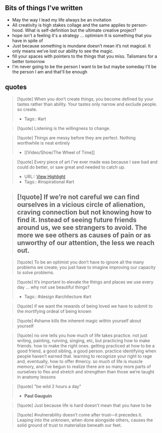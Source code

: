 ## Bits of things I've written
- May the way I lead my life always be an invitation
- All creativity is high stakes collage and the same applies to person-hood. What is self-definition but the ultimate creative project? 
- hope isn't a feeling it's a strategy ... optimism It is something that you have in spite of
- Just because something is mundane doesn’t mean it’s not magical. It only means we’ve lost our ability to see the magic.
- fill your spaces with pointers to the things that you miss. Talismans for a better tomorrow
- I'm never going to be the person I want to be but maybe someday I'll be the person I am and that'll be enough

## quotes
> [!quote] When you don’t create things, you become defined by your tastes rather than ability. Your tastes only narrow and exclude people. so create.
> - Tags:: #art


> [!quote] Listening is the willingness to change.

> [!quote] Things are messy before they are perfect. Nothing worthwhile is neat entirely
> - [[Video/Show/The Wheel of Time]]

> [!quote] Every piece of art I’ve ever made was because I saw bad and could do better, or saw great and needed to catch up.
> - URL:: [View Highlight](https://read.readwise.io/read/01gect048qp8xqfbft4jhmhs7b)
> - Tags:: #inspirational #art

> [!quote] If we’re not careful we can find ourselves in a vicious circle of alienation, craving connection but not knowing how to find it. Instead of seeing future friends around us, we see strangers to avoid. The more we see others as causes of pain or as unworthy of our attention, the less we reach out.
> - 

> [!quote] To be an optimist you don’t have to ignore all the many problems we create; you just have to imagine improving our capacity to solve problems.

> [!quote]  It’s important to elevate the things and places we use every day ... why not use beautiful things?
> - Tags:: #design #architecture #art

> [!quote] if we want the rewards of being loved we have to submit to the mortifying ordeal of being known

> [!quote] #shame kills the inherent magic within yourself about yourself

> [!quote] no one tells you how much of life takes practice. not just writing, painting, running, singing, etc, but practicing how to make friends. how to make the right ones. getting practiced at how to be a good friend, a good sibling, a good person. practice identifying when people haven’t earned that. learning to recognize your right to rage and, eventually, how to offer #mercy. so much of life is muscle memory, and i’ve begun to realize there are so many more parts of ourselves to flex and stretch and strengthen than those we’re taught in anatomy lessons

> [!quote] "be wild 2 hours a day"
> - __Paul Gauguin__

> [!quote] Just because life is hard doesn't mean that you have to be

> [!quote] #vulnerability doesn’t come after trust—it precedes it.  Leaping into the unknown, when done alongside others, causes the solid ground of trust to materialize beneath our feet.
